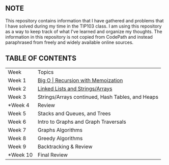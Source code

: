 ## NOTE
This repository contains information that I have gathered and problems that I have solved during my time in the TIP103 class. I am using this repository as a way to keep track of what I've learned and organize my thoughts. The information in this repository is not copied from CodePath and instead paraphrased from freely and widely available online sources. 

## TABLE OF CONTENTS
<table>
  <tr>
    <td>Week</td>
    <td>Topics</td>
  </tr>
  <tr>
    <td>Week 1</td>
    <td><a href="https://github.com/organizedanvrchy/CodePath/tree/main/TIP103/Week%201%20-%20Big%20O%20%7C%20Recursion%20with%20Memoization">Big O | Recursion with Memoization</td>
  </tr>
  <tr>
    <td>Week 2</td>
    <td><a href="https://github.com/organizedanvrchy/CodePath/tree/main/TIP103/Week%202%20-%20Linked%20Lists%20and%20Strings%20%26%20Arrays">Linked Lists and Strings/Arrays</td>
  </tr>
  <tr>
    <td>Week 3</td>
    <td>Strings/Arrays continued, Hash Tables, and Heaps</td>
  </tr>
  <tr>
    <td>*Week 4</td>
    <td>Review</td>
  </tr>
  <tr>
    <td>Week 5</td>
    <td>Stacks and Queues, and Trees</td>
  </tr>
  <tr>
    <td>Week 6</td>
    <td>Intro to Graphs and Graph Traversals</td>
  </tr>
  <tr>
    <td>Week 7</td>
    <td>Graphs Algorithms</td>
  </tr>
  <tr>
    <td>Week 8</td>
    <td>Greedy Algorithms</td>
  </tr>
  <tr>
    <td>Week 9</td>
    <td>Backtracking & Review</td>
  </tr>
  <tr>
    <td>*Week 10</td>
    <td>Final Review</td>
  </tr>
</table>
